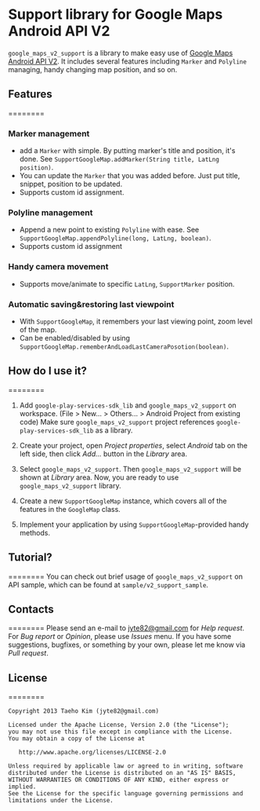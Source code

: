 Support library for Google Maps Android API V2
===========

`google_maps_v2_support` is a library to make easy use of [Google Maps Android API V2](https://developers.google.com/maps/documentation/android/). It includes several features including `Marker` and `Polyline` managing, handy changing map position, and so on.

## Features
========
### Marker management

* add a `Marker` with simple. By putting marker's title and position, it's done. See `SupportGoogleMap.addMarker(String title, LatLng position)`.
* You can update the `Marker` that you was added before. Just put title, snippet, position to be updated.
* Supports custom id assignment.

### Polyline management
* Append a new point to existing `Polyline` with ease. See `SupportGoogleMap.appendPolyline(long, LatLng, boolean)`.
* Supports custom id assignment

### Handy camera movement
* Supports move/animate to specific `LatLng`, `SupportMarker` position.

### Automatic saving&restoring last viewpoint
* With `SupportGoogleMap`, it remembers your last viewing point, zoom level of the map.
* Can be enabled/disabled by using `SupportGoogleMap.rememberAndLoadLastCameraPosotion(boolean)`.

## How do I use it?
========

1. Add `google-play-services-sdk_lib` and `google_maps_v2_support` on workspace. (File > New... > Others... > Android Project from existing code) Make sure `google_maps_v2_support` project references `google-play-services-sdk_lib` as a library.

2. Create your project, open *Project properties*, select *Android* tab on the left side, then click *Add...* button in the *Library* area.

3. Select `google_maps_v2_support`. Then `google_maps_v2_support` will be shown at *Library* area. Now, you are ready to use `google_maps_v2_support` library.

4. Create a new `SupportGoogleMap` instance, which covers all of the features in the `GoogleMap` class.

5. Implement your application by using `SupportGoogleMap`-provided handy methods.

## Tutorial?
========
You can check out brief usage of `google_maps_v2_support` on API sample, which can be found at `sample/v2_support_sample`.

## Contacts
========
Please send an e-mail to [jyte82@gmail.com](mailto:jyte82@gmail.com) for *Help request*.  
For *Bug report* or *Opinion*, please use *Issues* menu. If you have some suggestions, bugfixes, or something by your own, please let me know via *Pull request*.

## License
========

    Copyright 2013 Taeho Kim (jyte82@gmail.com)

    Licensed under the Apache License, Version 2.0 (the "License");
    you may not use this file except in compliance with the License.
    You may obtain a copy of the License at

       http://www.apache.org/licenses/LICENSE-2.0

    Unless required by applicable law or agreed to in writing, software
    distributed under the License is distributed on an "AS IS" BASIS,
    WITHOUT WARRANTIES OR CONDITIONS OF ANY KIND, either express or implied.
    See the License for the specific language governing permissions and
    limitations under the License.
